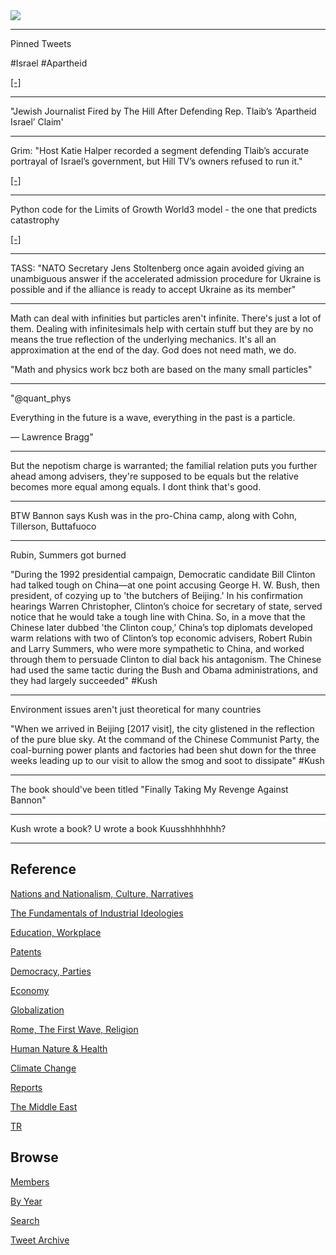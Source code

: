 <img src="https://drive.google.com/uc?export=view&id=1B2wf9R7AMH1d7Vw6e2mucLbIQ5NSjir7"/>

---

Pinned Tweets

\#Israel \#Apartheid 

[[-]](https://youtu.be/3a7d4Qa8M6I?t=390)

---

"Jewish Journalist Fired by The Hill After Defending Rep. Tlaib’s
‘Apartheid Israel’ Claim'

---

Grim: "Host Katie Halper recorded a segment defending Tlaib’s accurate
portrayal of Israel’s government, but Hill TV’s owners refused to run
it."

[[-]](https://theintercept.com/2022/09/29/hill-tv-israel-apartheid-rashida-tlaib-censorship/)

---

Python code for the Limits of Growth World3 model - the one that
predicts catastrophy

[[-]](https://github.com/cvanwynsberghe/pyworld3)

---

TASS: "NATO Secretary Jens Stoltenberg once again avoided giving an
unambiguous answer if the accelerated admission procedure for Ukraine
is possible and if the alliance is ready to accept Ukraine as its
member"

---

Math can deal with infinities but particles aren't infinite. There's
just a lot of them. Dealing with infinitesimals help with certain
stuff but they are by no means the true reflection of the underlying
mechanics.  It's all an approximation at the end of the day. God does
not need math, we do.

"Math and physics work bcz both are based on the many small particles"

---

"@quant_phys

Everything in the future is a wave, everything in the past is a particle.

 — Lawrence Bragg"

---

But the nepotism charge is warranted; the familial relation puts you
further ahead among advisers, they're supposed to be equals but
the relative becomes more equal among equals. I dont think that's good.

---

BTW Bannon says Kush was in the pro-China camp, along with Cohn,
Tillerson, Buttafuoco

---

Rubin, Summers got burned 

"During the 1992 presidential campaign, Democratic candidate Bill
Clinton had talked tough on China—at one point accusing George
H. W. Bush, then president, of cozying up to 'the butchers of
Beijing.' In his confirmation hearings Warren Christopher, Clinton’s
choice for secretary of state, served notice that he would take a
tough line with China. So, in a move that the Chinese later dubbed
'the Clinton coup,' China’s top diplomats developed warm relations
with two of Clinton’s top economic advisers, Robert Rubin and Larry
Summers, who were more sympathetic to China, and worked through them
to persuade Clinton to dial back his antagonism. The Chinese had used
the same tactic during the Bush and Obama administrations, and they
had largely succeeded" \#Kush

---

Environment issues aren't just theoretical for many countries 

"When we arrived in Beijing [2017 visit], the city glistened in the
reflection of the pure blue sky. At the command of the Chinese
Communist Party, the coal-burning power plants and factories had been
shut down for the three weeks leading up to our visit to allow the
smog and soot to dissipate" \#Kush

---

The book should've been titled "Finally Taking My Revenge Against Bannon"

---

Kush wrote a book? U wrote a book Kuusshhhhhhh?

---

## Reference

[Nations and Nationalism, Culture, Narratives](2013/02/nations-and-nationalism.html)

[The Fundamentals of Industrial Ideologies](2011/04/fundamentals-of-industrial-ideologies.html)

[Education, Workplace](2017/09/education-workplace.html)

[Patents](2018/09/patents.html)

[Democracy, Parties](2016/11/democracy.html)

[Economy](2018/05/economy.html)

[Globalization](2018/09/globalization.html)

[Rome, The First Wave, Religion](2017/12/rome.html)

[Human Nature & Health](2020/07/human-nature.html)

[Climate Change](2018/12/climate.html)

[Reports](2019/05/reports.html)

[The Middle East](2019/07/middleeast.html)

[TR](../tr)

## Browse

[Members](2022/08/members.html)

[By Year](years.html)

[Search](search.html)

[Tweet Archive](tweets/index.html)
